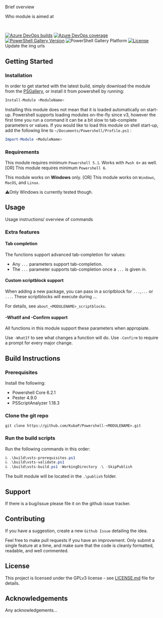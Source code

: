 # <MODULENAME>
Brief overview

Who module is aimed at

<br>

[![Azure DevOps builds](https://img.shields.io/azure-devops/build/KubaP999/3d9148d2-04d0-4835-b7cb-7bf89bdbf11b/7?label=latest%20build&logo=azure-pipelines)](https://dev.azure.com/KubaP999/ProgramManager/_build/latest?definitionId=7&branchName=development)
[![Azure DevOps coverage](https://img.shields.io/azure-devops/coverage/KubaP999/ProgramManager/7?logo=codecov&logoColor=white)](https://dev.azure.com/KubaP999/ProgramManager/_build/latest?definitionId=7&branchName=development)
[![PowerShell Gallery Version](https://img.shields.io/powershellgallery/v/ProgramManager?logo=powershell&logoColor=white)](https://www.powershellgallery.com/packages/<ModuleName>)
![PowerShell Gallery Platform](https://img.shields.io/powershellgallery/p/ProgramManager?logo=windows)
[![License](https://img.shields.io/badge/license-GPLv3-blue)](./LICENSE)
Update the img urls

## Getting Started
### Installation
In order to get started with the latest build, simply download the module from the [PSGallery](https://www.powershellgallery.com/packages/<ModuleName>), or install it from powershell by running:
```powershell
Install-Module <ModuleName>
```
Installing this module does not mean that it is loaded automatically on start-up. Powershell supports loading modules on-the-fly since v3, however the first time you run a command it can be a bit slow to tab-complete parameters or values. If you would like to load this module on shell start-up, add the following line to `~/Documents/Powershell/Profile.ps1` :
```powershell
Import-Module <ModuleName>
```

### Requirements
This module requires minimum `Powershell 5.1`. Works with `Pwsh 6+` as well.
\[OR\]
This module requires minimum `Powershell 6`.

This module works on **Windows** only.
\[OR\]
This module works on `Windows`, `MacOS`, and `Linux`. 

⚠Only Windows is currently tested though.

## Usage
Usage instructions/ overview of commands

### Extra features
#### Tab completion
The functions support advanced tab-completion for values:
- Any `...` parameters support tab-completion.
- The `...` parameter supports tab-completion once a `...` is given in.

#### Custom scriptblock support
When adding a new package, you can pass in a scriptblock for `...`,`...` or `...`. These scriptblocks will execute during ...

For details, see `about_<MODULENAME>_scriptblocks`.

#### -WhatIf and -Confirm support
All functions in this module support these parameters when appropiate.

Use `-WhatIf` to see what changes a function will do.
Use `-Confirm` to require a prompt for every major change.

## Build Instructions
### Prerequisites
Install the following:
- Powershell Core 6.2.1
- Pester 4.9.0
- PSScriptAnalyzer 1.18.3

### Clone the git repo
```
git clone https://github.com/KubaP/Powershell-<MODULENAME>.git
```

### Run the build scripts

Run the following commands in this order:
```powershell
& .\build\vsts-prerequisites.ps1
& .\build\vsts-validate.ps1
& .\build\vsts-build.ps1 -WorkingDirectory .\ -SkipPublish
```
The built module will be located in the `.\publish` folder.

## Support
If there is a bug/issue please file it on the github issue tracker.

## Contributing
If you have a suggestion, create a new `Github Issue` detailing the idea.

Feel free to make pull requests if you have an improvement. Only submit a single feature at a time, and make sure that the code is cleanly formatted, readable, and well commented.

## License 
This project is licensed under the GPLv3 license - see [LICENSE.md](./LICENSE) file for details.

## Acknowledgements
Any acknowledgements...